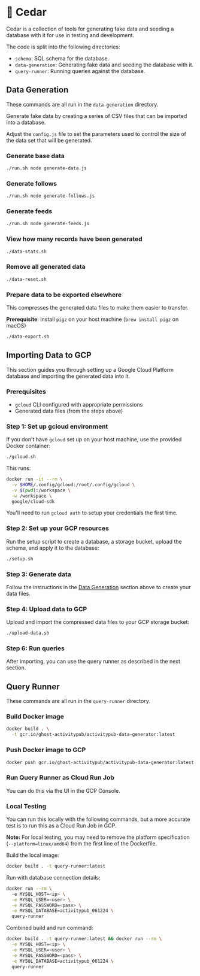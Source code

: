 # 🌳 Cedar

Cedar is a collection of tools for generating fake data and seeding a
database with it for use in testing and development.

The code is split into the following directories:

- `schema`: SQL schema for the database.
- `data-generation`: Generating fake data and seeding the database
  with it.
- `query-runner`: Running queries against the database.

## Data Generation

These commands are all run in the `data-generation` directory.

Generate fake data by creating a series of CSV files that can be
imported into a database.

Adjust the `config.js` file to set the parameters used to control the
size of the data set that will be generated.

### Generate base data

```bash
./run.sh node generate-data.js
```

### Generate follows

```bash
./run.sh node generate-follows.js
```

### Generate feeds

```bash
./run.sh node generate-feeds.js
```

### View how many records have been generated

```bash
./data-stats.sh
```

### Remove all generated data

```bash
./data-reset.sh
```

### Prepare data to be exported elsewhere

This compresses the generated data files to make them easier to
transfer.

**Prerequisite**: Install `pigz` on your host machine (`brew install
pigz` on macOS)

```bash
./data-export.sh
```

## Importing Data to GCP

This section guides you through setting up a Google Cloud Platform
database and importing the generated data into it.

### Prerequisites

- `gcloud` CLI configured with appropriate permissions
- Generated data files (from the steps above)

### Step 1: Set up gcloud environment

If you don't have `gcloud` set up on your host machine, use the
provided Docker container:

```bash
./gcloud.sh
```

This runs:
```bash
docker run -it --rm \
  -v $HOME/.config/gcloud:/root/.config/gcloud \
  -v $(pwd):/workspace \
  -w /workspace \
  google/cloud-sdk
```

You'll need to run `gcloud auth` to setup your credentials the first
time.

### Step 2: Set up your GCP resources

Run the setup script to create a database, a storage bucket, upload
the schema, and apply it to the database:

```bash
./setup.sh
```

### Step 3: Generate data

Follow the instructions in the [Data Generation](#data-generation)
section above to create your data files.

### Step 4: Upload data to GCP

Upload and import the compressed data files to your GCP storage bucket:

```bash
./upload-data.sh
```

### Step 6: Run queries

After importing, you can use the query runner as described in the next
section.

## Query Runner

These commands are all run in the `query-runner` directory.

### Build Docker image

```bash
docker build . \
  -t gcr.io/ghost-activitypub/activitypub-data-generator:latest
```

### Push Docker image to GCP

```bash
docker push gcr.io/ghost-activitypub/activitypub-data-generator:latest
```

### Run Query Runner as Cloud Run Job

You can do this via the UI in the GCP Console.

### Local Testing

You can run this locally with the following commands, but a more
accurate test is to run this as a Cloud Run Job in GCP.

**Note:** For local testing, you may need to remove the platform
specification (`--platform=linux/amd64`) from the first line of the
Dockerfile.

Build the local image:
```bash
docker build . -t query-runner:latest
```

Run with database connection details:
```bash
docker run --rm \ 
  -e MYSQL_HOST=<ip> \
  -e MYSQL_USER=<user> \
  -e MYSQL_PASSWORD=<pass> \
  -e MYSQL_DATABASE=activitypub_061224 \
  query-runner
```

Combined build and run command:
```bash
docker build . -t query-runner:latest && docker run --rm \
  -e MYSQL_HOST=<ip> \
  -e MYSQL_USER=<user> \
  -e MYSQL_PASSWORD=<pass> \
  -e MYSQL_DATABASE=activitypub_061224 \
  query-runner
```

